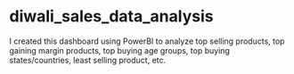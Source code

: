 # diwali_sales_data_analysis
 I created this dashboard using PowerBI to analyze top selling products, top gaining margin products, top buying age groups, top buying states/countries, least selling product, etc. 
